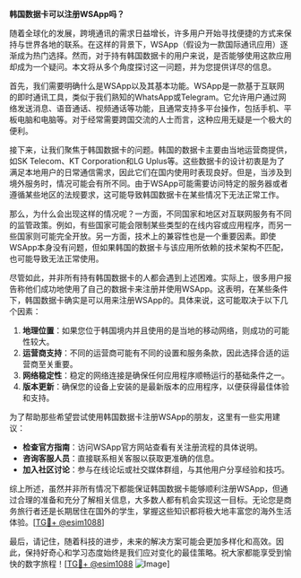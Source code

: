 **韩国数据卡可以注册WSApp吗？**

随着全球化的发展，跨境通讯的需求日益增长，许多用户开始寻找便捷的方式来保持与世界各地的联系。在这样的背景下，WSApp（假设为一款国际通讯应用）逐渐成为热门选择。然而，对于持有韩国数据卡的用户来说，是否能够使用这款应用却成为一个疑问。本文将从多个角度探讨这一问题，并为您提供详尽的信息。

首先，我们需要明确什么是WSApp以及其基本功能。WSApp是一款基于互联网的即时通讯工具，类似于我们熟知的WhatsApp或Telegram。它允许用户通过网络发送消息、语音通话、视频通话等功能，且通常支持多平台操作，包括手机、平板电脑和电脑等。对于经常需要跨国交流的人士而言，这种应用无疑是一个极大的便利。

接下来，让我们聚焦于韩国数据卡的问题。韩国的数据卡主要由当地运营商提供，如SK Telecom、KT Corporation和LG Uplus等。这些数据卡的设计初衷是为了满足本地用户的日常通信需求，因此它们在国内使用时表现良好。但是，当涉及到境外服务时，情况可能会有所不同。由于WSApp可能需要访问特定的服务器或者遵循某些地区的法规要求，这可能导致韩国数据卡在某些情况下无法正常工作。

那么，为什么会出现这样的情况呢？一方面，不同国家和地区对互联网服务有不同的监管政策。例如，有些国家可能会限制某些类型的在线内容或应用程序，而另一些国家则可能完全开放。另一方面，技术上的兼容性也是一个重要因素。即使WSApp本身没有问题，但如果韩国的数据卡与该应用所依赖的技术架构不匹配，也可能导致无法正常使用。

尽管如此，并非所有持有韩国数据卡的人都会遇到上述困难。实际上，很多用户报告称他们成功地使用了自己的数据卡来注册并使用WSApp。这表明，在某些条件下，韩国数据卡确实是可以用来注册WSApp的。具体来说，这可能取决于以下几个因素：

1. **地理位置**：如果您位于韩国境内并且使用的是当地的移动网络，则成功的可能性较大。
2. **运营商支持**：不同的运营商可能有不同的设置和服务条款，因此选择合适的运营商至关重要。
3. **网络稳定性**：稳定的网络连接是确保任何应用程序顺畅运行的基础条件之一。
4. **版本更新**：确保您的设备上安装的是最新版本的应用程序，以便获得最佳体验和支持。

为了帮助那些希望尝试使用韩国数据卡注册WSApp的朋友，这里有一些实用建议：

- **检查官方指南**：访问WSApp官方网站查看有关注册流程的具体说明。
- **咨询客服人员**：直接联系相关客服以获取更准确的信息。
- **加入社区讨论**：参与在线论坛或社交媒体群组，与其他用户分享经验和技巧。

综上所述，虽然并非所有情况下都能保证韩国数据卡能够顺利注册WSApp，但通过合理的准备和充分了解相关信息，大多数人都有机会实现这一目标。无论您是商务旅行者还是长期居住在国外的学生，掌握这些知识都将极大地丰富您的海外生活体验。[[TG💪+ @esim1088](https://t.me/s/esim1088)]

最后，请记住，随着科技的进步，未来的解决方案可能会更加多样化和高效。因此，保持好奇心和学习态度始终是我们应对变化的最佳策略。祝大家都能享受到愉快的数字旅程！[[TG💪+ @esim1088](https://t.me/s/esim1088) ![Image](https://i.postimg.cc/4NQfJmqS/Snipaste-2025-05-13-00-14-12.png)]
